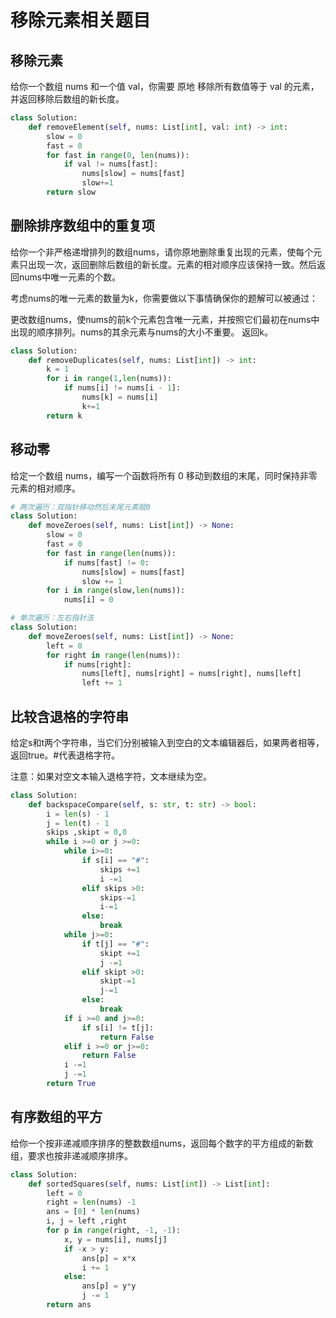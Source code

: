 # 移除元素相关题目

## 移除元素

给你一个数组 nums 和一个值 val，你需要 原地 移除所有数值等于 val 的元素，并返回移除后数组的新长度。

```python
class Solution:
    def removeElement(self, nums: List[int], val: int) -> int:
        slow = 0
        fast = 0
        for fast in range(0, len(nums)):
            if val != nums[fast]:
                nums[slow] = nums[fast]
                slow+=1
        return slow
```

## 删除排序数组中的重复项
给你一个非严格递增排列的数组nums，请你原地删除重复出现的元素，使每个元素只出现一次，返回删除后数组的新长度。元素的相对顺序应该保持一致。然后返回nums中唯一元素的个数。

考虑nums的唯一元素的数量为k，你需要做以下事情确保你的题解可以被通过：

更改数组nums，使nums的前k个元素包含唯一元素，并按照它们最初在nums中出现的顺序排列。nums的其余元素与nums的大小不重要。
返回k。

```python
class Solution:
    def removeDuplicates(self, nums: List[int]) -> int:
        k = 1
        for i in range(1,len(nums)):
            if nums[i] != nums[i - 1]:
                nums[k] = nums[i]
                k+=1
        return k
```

## 移动零
给定一个数组 nums，编写一个函数将所有 0 移动到数组的末尾，同时保持非零元素的相对顺序。

```python
# 两次遍历：双指针移动然后末尾元素赋0
class Solution:
    def moveZeroes(self, nums: List[int]) -> None:
        slow = 0
        fast = 0
        for fast in range(len(nums)):
            if nums[fast] != 0:
                nums[slow] = nums[fast]
                slow += 1
        for i in range(slow,len(nums)):
            nums[i] = 0

# 单次遍历：左右指针法
class Solution:
    def moveZeroes(self, nums: List[int]) -> None:
        left = 0
        for right in range(len(nums)):
            if nums[right]:
                nums[left], nums[right] = nums[right], nums[left]
                left += 1
```

## 比较含退格的字符串
给定s和t两个字符串，当它们分别被输入到空白的文本编辑器后，如果两者相等，返回true。#代表退格字符。

注意：如果对空文本输入退格字符，文本继续为空。

```python
class Solution:
    def backspaceCompare(self, s: str, t: str) -> bool:
        i = len(s) - 1
        j = len(t) - 1
        skips ,skipt = 0,0
        while i >=0 or j >=0:
            while i>=0:
                if s[i] == "#":
                    skips +=1
                    i -=1
                elif skips >0:
                    skips-=1
                    i-=1
                else:
                    break
            while j>=0:
                if t[j] == "#":
                    skipt +=1
                    j -=1
                elif skipt >0:
                    skipt-=1
                    j-=1
                else:
                    break
            if i >=0 and j>=0:
                if s[i] != t[j]:
                    return False
            elif i >=0 or j>=0:
                return False
            i -=1
            j -=1
        return True
```

## 有序数组的平方
给你一个按非递减顺序排序的整数数组nums，返回每个数字的平方组成的新数组，要求也按非递减顺序排序。
```python
class Solution:
    def sortedSquares(self, nums: List[int]) -> List[int]:
        left = 0
        right = len(nums) -1
        ans = [0] * len(nums)
        i, j = left ,right
        for p in range(right, -1, -1):
            x, y = nums[i], nums[j]
            if -x > y:
                ans[p] = x*x
                i += 1
            else:
                ans[p] = y*y
                j -= 1
        return ans
```




